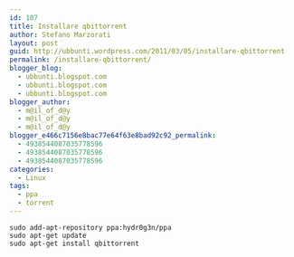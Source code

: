 ```yaml
---
id: 107
title: Installare qbittorrent
author: Stefano Marzorati
layout: post
guid: http://ubbunti.wordpress.com/2011/03/05/installare-qbittorrent
permalink: /installare-qbittorrent/
blogger_blog:
  - ubbunti.blogspot.com
  - ubbunti.blogspot.com
  - ubbunti.blogspot.com
blogger_author:
  - m@il_of_d@y
  - m@il_of_d@y
  - m@il_of_d@y
blogger_e466c7156e8bac77e64f63e8bad92c92_permalink:
  - 4938544087035778596
  - 4938544087035778596
  - 4938544087035778596
categories:
  - Linux
tags:
  - ppa
  - torrent
---
```

`sudo add-apt-repository ppa:hydr0g3n/ppa`  
`sudo apt-get update`  
`sudo apt-get install qbittorrent`